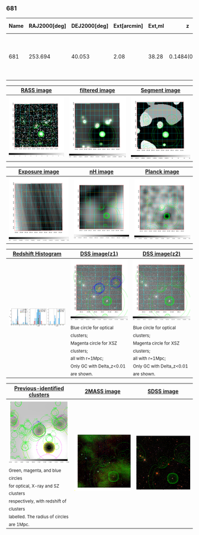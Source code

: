 <div STYLE="page-break-after: always;"></div>

### 681

|Name|RAJ2000[deg]|DEJ2000[deg] |Ext[arcmin]| Ext,ml | z | z_src| C|GC(XSZ,Delta_z<0.01)| GC(OPT,Delta_z<0.01)|GC| R_sig[arcmin] | R500[arcmin] | R500[Mpc]| CRsig[c/s] | CR500[c/s] |L500[1E44 erg/s]|F500[1E-12 erg/s/cm^2]| M500[1E14 Msun]|Tx[keV]|Cnt_sig|Beta|Rc[arcmin]|Comment|Alias|
|---|---|---|---|---|---|------|---|--------|---------|----------|---|---|---|---|---|---|---|---|---|---|---|---|---|---|
|681| 253.694| 40.053| 2.08| 38.28| 0.1484(0.005)| z1, z_xsz| B| F20, SPI, Tar| A, C, N, RM, W| A, C, F20, N, SPI, Tar, W| 5.388| 5.895| 0.917| 0.109(0.029)| 0.111(0.029)| 1.286(0.168)| 2.164(0.283)| 2.53(0.16)| 3.98(0.16)| 60.0| 0.900(-0.112+0.071)| 3.457(-0.613+0.484)| -| t066|

|[RASS image](../image/681/681_img.pdf)|[filtered image](../image/681/681_fil.pdf)|[Segment image](../image/681/681_seg.pdf)|
|-------------------|--------------------|-------------------|
| <img src="../image/681/681_img.png" width="300">  | <img src="../image/681/681_fil.png" width="300">   | <img src="../image/681/681_seg.png" width="300">  |

|[Exposure image](../image/681/681_mex.pdf)| [nH image](../image/681/681_nh.pdf)| [Planck image](../image/681/681_p.pdf)|
|-------------------|--------------------|-------------------|
|<img src="../image/681/681_mex.png" width="300">   | <img src="../image/681/681_nh.png" width="300">    | <img src="../image/681/681_p.png" width="300"> |

|[Redshift Histogram](../image/681/681_zg.pdf) | [DSS image(z1)](../image/681/681_dss_z1.pdf)      |  [DSS image(z2)](../image/681/681_dss_z2.pdf)    |
|-------------------|--------------------|-------------------|
|<img src="../image/681/681_zg.png" width="300"> |<img src="../image/681/681_dss_z1.png" width="300"> <sub><br>Blue circle for optical clusters; <br>Magenta circle for XSZ clusters; <br>all with r=1Mpc; <br>Only GC with Delta_z<0.01 are shown. </sub>| <img src="../image/681/681_dss_z2.png" width="300"><sub><br>Blue circle for optical clusters; <br>Magenta circle for XSZ clusters; <br>all with r=1Mpc; <br>Only GC with Delta_z<0.01 are shown. </sub> |

|[Previous-identified clusters](../image/681/681_gc.pdf) | [2MASS image](../image/681/681_2mass.pdf)      |[SDSS image](../image/681/681_sdss.pdf)   |
|-------------------|-------------------|-------------------|
|<img src=../image/681/681_gc.png width="300"> <br><sub>Green, magenta, and blue circles <br>for optical, X-ray and SZ clusters <br>respectively, with redshift of clusters <br>labelled. The radius of circles <br>are 1Mpc.</sub>|<img src="../image/681/681_2mass.png" width="300">  | <img src="../image/681/681_sdss.png" width="300">  |




